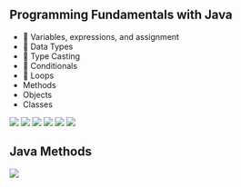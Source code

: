 ## Programming Fundamentals with Java
- 🎨 Variables, expressions, and assignment
- 🎨 Data Types
- 🎨 Type Casting
- 🎨 Conditionals
- 🎨 Loops
- Methods
- Objects
- Classes

![](https://github.com/LukasMurdock/cse-174/blob/main/zines/variables.png)
![](https://github.com/LukasMurdock/cse-174/blob/main/zines/data_types.png)
![](https://github.com/LukasMurdock/cse-174/blob/main/zines/type-casting.png)
![](https://github.com/LukasMurdock/cse-174/blob/main/zines/operators.png)
![](https://github.com/LukasMurdock/cse-174/blob/main/zines/conditional-statements.png)
![](https://github.com/LukasMurdock/cse-174/blob/main/zines/loops.png)


## Java Methods
![](https://github.com/LukasMurdock/cse-174/blob/main/zines/printf.png)
